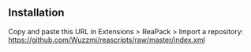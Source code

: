 Installation
-----------------------------------------------------------------------
Copy and paste this URL in Extensions > ReaPack > Import a repository: https://github.com/Wuzzmi/reascripts/raw/master/index.xml
